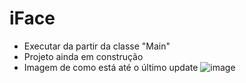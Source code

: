 # iFace
- Executar da partir da classe "Main"
- Projeto ainda em construção
- Imagem de como está até o último update
![image](https://user-images.githubusercontent.com/75902816/161902117-b264ec3b-9c6c-4850-bdb3-cdc11aae3b9d.png)
